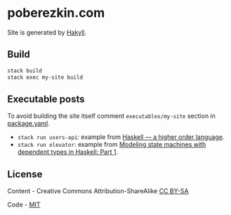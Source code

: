 # poberezkin.com

Site is generated by [Hakyll](https://jaspervdj.be/hakyll/).

## Build

```sh
stack build
stack exec my-site build
```

## Executable posts

To avoid building the site itself comment `executables/my-site` section in [package.yaml](https://github.com/epoberezkin/poberezkin.com/blob/master/package.yaml#L17).

- `stack run users-api`: example from [Haskell — a higher order language](http://www.poberezkin.com/posts/2020-03-15-haskell-a-higher-order-language.html).
- `stack run elevator`: example from [Modeling state machines with dependent types in Haskell: Part 1](https://www.poberezkin.com/posts/2020-06-29-modeling-state-machine-dependent-types-haskell-1.html).

## License

Content - Creative Commons Attribution-ShareAlike [CC BY-SA](https://creativecommons.org/licenses/by-sa/4.0/)

Code - [MIT](https://github.com/epoberezkin/poberezkin.com/blob/master/LICENSE)
